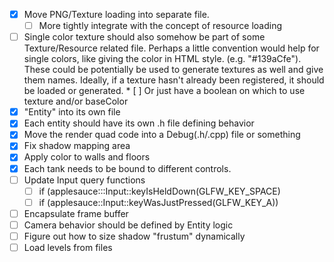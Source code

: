 * [X] Move PNG/Texture loading into separate file.
  * [ ] More tightly integrate with the concept of resource loading
* [ ] Single color texture should also somehow be part of some Texture/Resource related file.
      Perhaps a little convention would help for single colors, like giving the color in HTML
      style. (e.g. "#139aCfe"). These could be potentially be used to generate textures as well
      and give them names. Ideally, if a texture hasn't already been registered, it should be
      loaded or generated.
      * [ ] Or just have a boolean on which to use texture and/or baseColor
* [X] "Entity" into its own file
* [X] Each entity should have its own .h file defining behavior
* [X] Move the render quad code into a Debug(.h/.cpp) file or something
* [X] Fix shadow mapping area 
* [X] Apply color to walls and floors
* [X] Each tank needs to be bound to different controls.
* [ ] Update Input query functions
  * [ ] if (applesauce:::Input::keyIsHeldDown(GLFW_KEY_SPACE)
  * [ ] if (applesauce::Input::keyWasJustPressed(GLFW_KEY_A))
* [ ] Encapsulate frame buffer
* [ ] Camera behavior should be defined by Entity logic
* [ ] Figure out how to size shadow "frustum" dynamically
* [ ] Load levels from files
